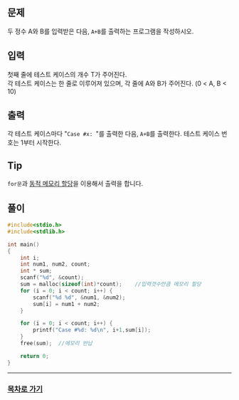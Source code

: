 ## 문제

두 정수 A와 B를 입력받은 다음, `A+B`를 출력하는 프로그램을 작성하시오.

## 입력

첫째 줄에 테스트 케이스의 개수 T가 주어진다.  
각 테스트 케이스는 한 줄로 이루어져 있으며, 각 줄에 A와 B가 주어진다. (0 < A, B < 10)

## 출력

각 테스트 케이스마다 "`Case #x: `"를 출력한 다음, `A+B`를 출력한다. 테스트 케이스 번호는 1부터 시작한다.

## Tip

`for문`과 [동적 메모리 할당](https://dsnight.tistory.com/51)을 이용해서 출력을 합니다.

## 풀이
```c
#include<stdio.h>
#include<stdlib.h>

int main()
{
	int i;
	int num1, num2, count;
	int * sum;
	scanf("%d", &count);
	sum = malloc(sizeof(int)*count);    //입력갯수만큼 메모리 할당
	for (i = 0; i < count; i++) {
		scanf("%d %d", &num1, &num2);
		sum[i] = num1 + num2;
	}

	for (i = 0; i < count; i++) {
		printf("Case #%d: %d\n", i+1,sum[i]);
	}
	free(sum);  //메모리 반납

	return 0;
}
```
---

### [목차로 가기](./../../../../)
